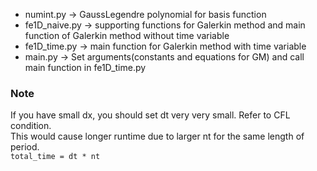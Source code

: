 - numint.py -> GaussLegendre polynomial for basis function
- fe1D_naive.py -> supporting functions for Galerkin method and main function of Galerkin method without time variable
- fe1D_time.py -> main function for Galerkin method with time variable
- main.py -> Set arguments(constants and equations for GM) and call main function in fe1D_time.py

### Note
If you have small dx, you should set dt very very small. Refer to CFL condition.  
This would cause longer runtime due to larger nt for the same length of period.  
`total_time = dt * nt` 